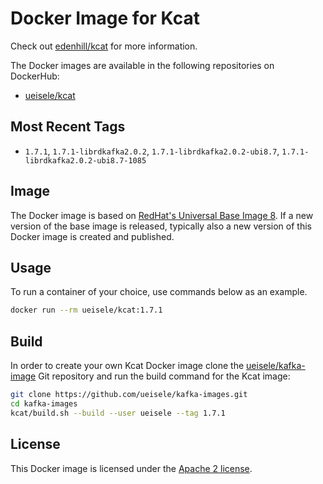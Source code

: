 # Docker Image for Kcat

Check out [edenhill/kcat](https://github.com/edenhill/kcat) for more information.

The Docker images are available in the following repositories on DockerHub:

* [ueisele/kcat](https://hub.docker.com/repository/docker/ueisele/kcat)

## Most Recent Tags

* `1.7.1`, `1.7.1-librdkafka2.0.2`, `1.7.1-librdkafka2.0.2-ubi8.7`, `1.7.1-librdkafka2.0.2-ubi8.7-1085`

## Image

The Docker image is based on [RedHat's Universal Base Image 8](https://catalog.redhat.com/software/containers/ubi8/ubi-minimal/5c359a62bed8bd75a2c3fba8). If a new version of the base image is released, typically also a new version of this Docker image is created and published.

## Usage

To run a container of your choice, use commands below as an example.

```bash
docker run --rm ueisele/kcat:1.7.1
```

## Build

In order to create your own Kcat Docker image clone the [ueisele/kafka-image](https://github.com/ueisele/kafka-images) Git repository and run the build command for the Kcat image:

```bash
git clone https://github.com/ueisele/kafka-images.git
cd kafka-images
kcat/build.sh --build --user ueisele --tag 1.7.1
```
## License 

This Docker image is licensed under the [Apache 2 license](https://github.com/ueisele/kafka-images/blob/main/LICENSE).